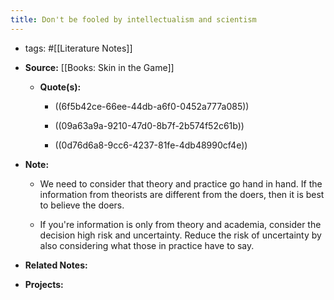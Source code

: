 ```yaml
---
title: Don't be fooled by intellectualism and scientism
---
```


- tags: #[[Literature Notes]] 

- **Source:** [[Books: Skin in the Game]]
	 - **Quote(s):**
		 - ((6f5b42ce-66ee-44db-a6f0-0452a777a085))

		 - ((09a63a9a-9210-47d0-8b7f-2b574f52c61b))

		 - ((0d76d6a8-9cc6-4237-81fe-4db48990cf4e))

- **Note:**
	 - We need to consider that theory and practice go hand in hand. If the information from theorists are different from the doers, then it is best to believe the doers.

	 - If you're information is only from theory and academia, consider the decision high risk and uncertainty. Reduce the risk of uncertainty by also considering what those in practice have to say.

- **Related Notes:**

- **Projects:**
